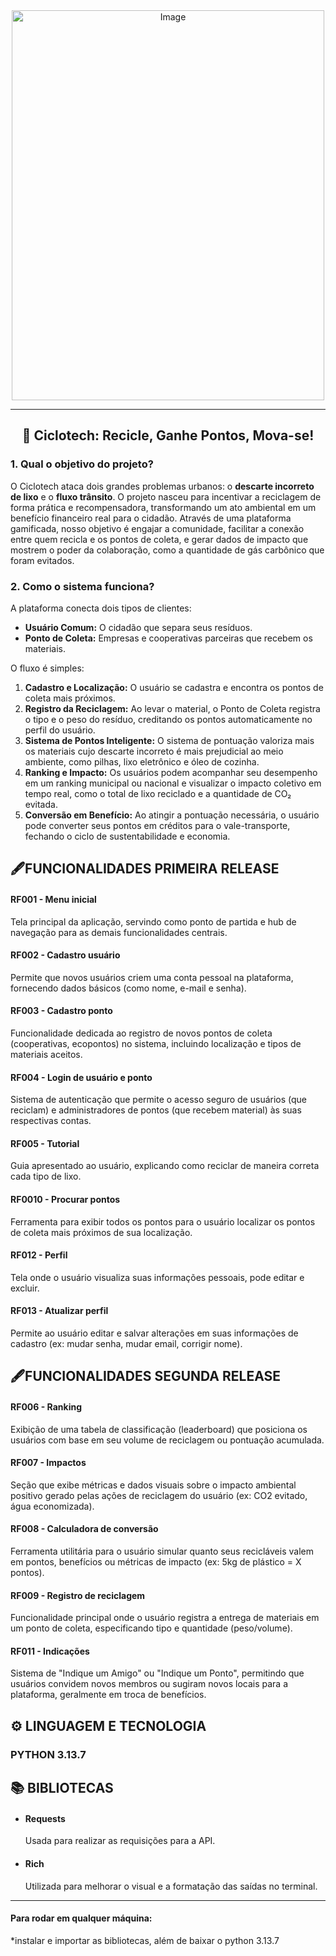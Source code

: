 <div align="center">
  <img width="500" height="624" alt="Image" src="https://github.com/user-attachments/assets/04c05592-b678-4213-9731-5d325bfe83bf" />
</div>
 



-----

<div align="center">
<h2> 🌳 Ciclotech: Recicle, Ganhe Pontos, Mova-se!</h2>
</div>


### 1\. Qual o objetivo do projeto?

O Ciclotech ataca dois grandes problemas urbanos: o **descarte incorreto de lixo** e o **fluxo trânsito**. O projeto nasceu para incentivar a reciclagem de forma prática e recompensadora, transformando um ato ambiental em um benefício financeiro real para o cidadão. Através de uma plataforma gamificada, nosso objetivo é engajar a comunidade, facilitar a conexão entre quem recicla e os pontos de coleta, e gerar dados de impacto que mostrem o poder da colaboração, como a quantidade de gás carbônico que foram evitados.

### 2\. Como o sistema funciona?

A plataforma conecta dois tipos de clientes:

  * **Usuário Comum:** O cidadão que separa seus resíduos.
  * **Ponto de Coleta:** Empresas e cooperativas parceiras que recebem os materiais.

O fluxo é simples:

1. **Cadastro e Localização:** O usuário se cadastra e encontra os pontos de coleta mais próximos.
2. **Registro da Reciclagem:** Ao levar o material, o Ponto de Coleta registra o tipo e o peso do resíduo, creditando os pontos automaticamente no perfil do usuário.
3. **Sistema de Pontos Inteligente:** O sistema de pontuação valoriza mais os materiais cujo descarte incorreto é mais prejudicial ao meio ambiente, como pilhas, lixo eletrônico e óleo de cozinha.
4. **Ranking e Impacto:** Os usuários podem acompanhar seu desempenho em um ranking municipal ou nacional e visualizar o impacto coletivo em tempo real, como o total de lixo reciclado e a quantidade de CO₂ evitada.
5. **Conversão em Benefício:** Ao atingir a pontuação necessária, o usuário pode converter seus pontos em créditos para o vale-transporte, fechando o ciclo de sustentabilidade e economia.

##

<h2>🖋️FUNCIONALIDADES PRIMEIRA RELEASE </h2>

<h4>RF001 - Menu inicial</h4> <p>Tela principal da aplicação, servindo como ponto de partida e hub de navegação para as demais funcionalidades centrais.</p>

<h4>RF002 - Cadastro usuário</h4> <p>Permite que novos usuários criem uma conta pessoal na plataforma, fornecendo dados básicos (como nome, e-mail e senha).</p>

<h4>RF003 - Cadastro ponto</h4> <p>Funcionalidade dedicada ao registro de novos pontos de coleta (cooperativas, ecopontos) no sistema, incluindo localização e tipos de materiais aceitos.</p>

<h4>RF004 - Login de usuário e ponto</h4> <p>Sistema de autenticação que permite o acesso seguro de usuários (que reciclam) e administradores de pontos (que recebem material) às suas respectivas contas.</p>

<h4>RF005 - Tutorial</h4> <p>Guia apresentado ao usuário, explicando como reciclar de maneira correta cada tipo de lixo.</p>

<h4>RF0010 - Procurar pontos</h4> <p>Ferramenta para exibir todos os pontos para o usuário localizar os pontos de coleta mais próximos de sua localização.</p>

<h4>RF012 - Perfil </h4> <p>Tela onde o usuário visualiza suas informações pessoais, pode editar e excluir.</p>

<h4>RF013 - Atualizar perfil </h4> <p>Permite ao usuário editar e salvar alterações em suas informações de cadastro (ex: mudar senha, mudar email, corrigir nome).</p>

<h2>🖋️FUNCIONALIDADES SEGUNDA RELEASE</h2>

<h4>RF006 - Ranking </h4> <p>Exibição de uma tabela de classificação (leaderboard) que posiciona os usuários com base em seu volume de reciclagem ou pontuação acumulada.</p>

<h4>RF007 - Impactos</h4> <p>Seção que exibe métricas e dados visuais sobre o impacto ambiental positivo gerado pelas ações de reciclagem do usuário (ex: CO2 evitado, água economizada).</p>

<h4>RF008 - Calculadora de conversão</h4> <p>Ferramenta utilitária para o usuário simular quanto seus recicláveis valem em pontos, benefícios ou métricas de impacto (ex: 5kg de plástico = X pontos).</p>

<h4>RF009 - Registro de reciclagem</h4> <p>Funcionalidade principal onde o usuário registra a entrega de materiais em um ponto de coleta, especificando tipo e quantidade (peso/volume).</p>

<h4>RF011 - Indicações</h4> <p>Sistema de "Indique um Amigo" ou "Indique um Ponto", permitindo que usuários convidem novos membros ou sugiram novos locais para a plataforma, geralmente em troca de benefícios.</p>


<h2> ⚙️ LINGUAGEM E TECNOLOGIA </h2>

<h3>PYTHON 3.13.7</h3>

<h2>📚 BIBLIOTECAS </h2>

- <h4>Requests</h4> <p> Usada para realizar as requisições para a API. </p>
- <h4>Rich</h4> <p> Utilizada para melhorar o visual e a formatação das saídas no terminal. </p>


----------------------------------------------------

<h4>Para rodar em qualquer máquina:</h4>
<p>*instalar e importar as bibliotecas, além de baixar o python 3.13.7</p>













